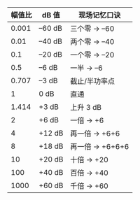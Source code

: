 | 幅值比 | dB 值   | 现场记忆口诀     |
| ------ | ------- | ---------------- |
| 0.001  | –60 dB | 三个零 → –60   |
| 0.01   | –40 dB | 两个零 → –40   |
| 0.1    | –20 dB | 一个零 → –20   |
| 0.5    | –6 dB  | 一半 → –6      |
| 0.707  | –3 dB  | 截止/半功率点    |
| 1      | 0 dB    | 直通             |
| 1.414  | +3 dB   | 上升 3 dB        |
| 2      | +6 dB   | 一倍 → +6       |
| 4      | +12 dB  | 再一倍 → +6+6   |
| 8      | +18 dB  | 再一倍 → +6+6+6 |
| 10     | +20 dB  | 十倍 → +20      |
| 100    | +40 dB  | 百倍 → +40      |
| 1000   | +60 dB  | 千倍 → +60      |
